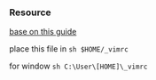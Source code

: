 ### Resource
[base on this guide](https://fuqua.io/blog/2017/08/level-up-your-vsvim/)

place this file in ```sh $HOME/_vimrc ```

for window ``` sh C:\User\[HOME]\_vimrc ```

